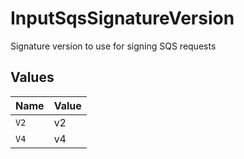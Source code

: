 # InputSqsSignatureVersion

Signature version to use for signing SQS requests


## Values

| Name  | Value |
| ----- | ----- |
| `V2`  | v2    |
| `V4`  | v4    |